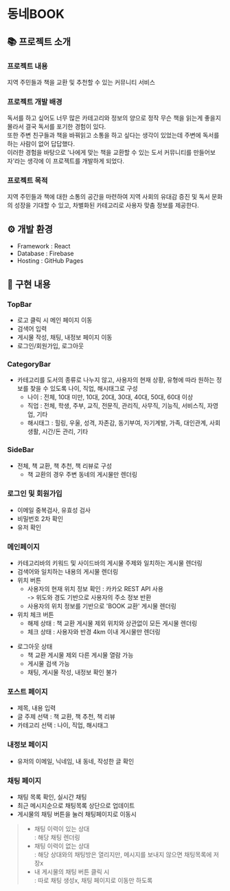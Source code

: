 # 동네BOOK
## 📚 프로젝트 소개
###  프로젝트 내용
 지역 주민들과 책을 교환 및 추천할 수 있는 커뮤니티 서비스

### 프로젝트 개발 배경
 독서를 하고 싶어도 너무 많은 카테고리와 정보의 양으로 정작 무슨 책을 읽는게 좋을지 몰라서 결국 독서를 포기한 경험이 있다.  
또한 주변 친구들과 책을 바꿔읽고 소통을 하고 싶다는 생각이 있었는데 주변에 독서를 하는 사람이 없어 답답했다.   
이러한 경험을 바탕으로 '나에게 맞는 책을 교환할 수 있는 도서 커뮤니티를 만들어보자'라는 생각에 이 프로젝트를 개발하게 되었다.

### 프로젝트 목적

 지역 주민들과 책에 대한 소통의 공간을 마련하여 지역 사회의 유대감 증진 및 독서 문화의 성장을 기대할 수 있고,
차별화된 카테고리로 사용자 맞춤 정보를 제공한다.

⚙️ 개발 환경
-------------------------------
+ Framework : React  
+ Database : Firebase  
+ Hosting : GitHub Pages

📌 구현 내용
---------------------------------
### TopBar
+ 로고 클릭 시 메인 페이지 이동
+ 검색어 입력
+ 게시물 작성, 채팅, 내정보 페이지 이동
+ 로그인/회원가입, 로그아웃

### CategoryBar
+ 카테고리를 도서의 종류로 나누지 않고, 사용자의 현재 상황, 유형에 따라 원하는 정보를 찾을 수 있도록 나이, 직업, 해시태그로 구성
  + 나이 : 전체, 10대 미만, 10대, 20대, 30대, 40대, 50대, 60대 이상
  + 직업 : 전체, 학생, 주부, 교직, 전문직, 관리직, 사무직, 기능직, 서비스직, 자영업, 기타
  + 해시태그 : 힐링, 우울, 성격, 자존감, 동기부여, 자기계발, 가족, 대인관계, 사회생활, 시간/돈 관리, 기타

### SideBar
+ 전체, 책 교환, 책 추천, 책 리뷰로 구성
  + 책 교환의 경우 주변 동네의 게시물만 렌더링

### 로그인 및 회원가입
+ 이메일 중복검사, 유효성 검사
+ 비밀번호 2차 확인
+ 유저 확인

### 메인페이지
+ 카테고리바의 키워드 및 사이드바의 게시물 주제와 일치하는 게시물 렌더링
+ 검색어와 일치하는 내용의 게시물 렌더링
+ 위치 버튼 
  + 사용자의 현재 위치 정보 확인 : 카카오 REST API 사용  
    -> 위도와 경도 기반으로 사용자의 주소 정보 반환
  + 사용자의 위치 정보를 기반으로 'BOOK 교환' 게시물 렌더링
+ 위치 체크 버튼
  + 해제 상태 : 책 교환 게시물 제외 위치와 상관없이 모든 게시물 렌더링
  + 체크 상태 : 사용자와 반경 4km 이내 게시물만 렌더링
* 로그아웃 상태 
  + 책 교환 게시물 제외 다른 게시물 열람 가능
  + 게시물 검색 가능
  + 채팅, 게시물 작성, 내정보 확인 불가
  
### 포스트 페이지
+ 제목, 내용 입력
+ 글 주제 선택 : 책 교환, 책 추천, 책 리뷰
+ 카테고리 선택 : 나이, 직업, 해시태그
  
### 내정보 페이지
+ 유저의 이메일, 닉네임, 내 동네, 작성한 글 확인

### 채팅 페이지
+ 채팅 목록 확인, 실시간 채팅
+ 최근 메시지순으로 채팅목록 상단으로 업데이트
+ 게시물의 채팅 버튼을 눌러 채팅페이지로 이동시
> + 채팅 이력이 있는 상대  
: 해당 채팅 렌더링  
> + 채팅 이력이 없는 상대  
: 해당 상대와의 채팅방은 열리지만, 메시지를 보내지 않으면 채팅목록에 저장x  
> + 내 게시물의 채팅 버튼 클릭 시  
: 따로 채팅 생성x, 채팅 페이지로 이동만 하도록
